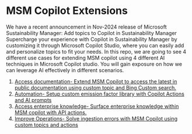 # MSM Copilot Extensions

We have a recent announcement in Nov-2024 release of Microsoft Sustainability Manager: Add topics to Copilot in Sustainability Manager
 Supercharge your experience with Copilot in Sustainability Manager by customizing it through Microsoft Copilot Studio, where you can easily add and personalize topics to fit your needs. 
In this repo, we are going to see 4 different use cases for extending MSM copilot using  4 different AI techniques in Microsoft Copilot studio. You will gain exposure on how we can leverage AI effectively in different scenarios.
1.	[Access documentation- Extend MSM Copilot to access the latest in public documentation using custom topic and Bing Custom search.](https://github.com/MS-Sustainability-Resources/msm-copilot-extensions/blob/main/access_public_info/README.md)
2.	[Automation- Setup custom emission factor library with Copilot Actions and AI prompts](https://github.com/MS-Sustainability-Resources/msm-copilot-extensions/blob/main/setup_custom_factor_library/README.md)
3.	[Access enterprise knowledge- Surface enterprise knowledge within MSM copilot with API actions.](https://github.com/MS-Sustainability-Resources/msm-copilot-extensions/blob/main/invoke_enterprise_api/README.md)
4.	[Improve Operations- Solve ingestion errors with MSM Copilot using custom topics and actions](https://github.com/MS-Sustainability-Resources/msm-copilot-extensions/blob/main/README.md)
